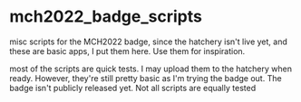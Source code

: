 # mch2022_badge_scripts
misc scripts for the MCH2022 badge, since the hatchery isn't live yet, and these are basic apps, I put them here. Use them for inspiration.

most of the scripts are quick tests. I may upload them to the hatchery when ready.
However, they're still pretty basic as I'm trying the badge out. The badge isn't publicly released yet.
Not all scripts are equally tested
